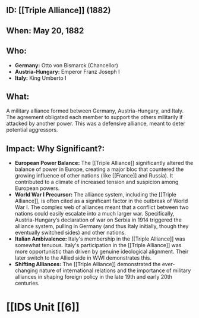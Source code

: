 ## ID: [[Triple Alliance]] (1882)

## When: May 20, 1882

## Who: 
* **Germany:** Otto von Bismarck (Chancellor)
* **Austria-Hungary:**  Emperor Franz Joseph I
* **Italy:**  King Umberto I


## What: 
A military alliance formed between Germany, Austria-Hungary, and Italy.  The agreement obligated each member to support the others militarily if attacked by another power.  This was a defensive alliance, meant to deter potential aggressors.

## Impact: Why Significant?:
* **European Power Balance:** The [[Triple Alliance]] significantly altered the balance of power in Europe, creating a major bloc that countered the growing influence of other nations (like [[France]] and Russia).  It contributed to a climate of increased tension and suspicion among European powers.
* **World War I Precursor:** The alliance system, including the [[Triple Alliance]], is often cited as a significant factor in the outbreak of World War I.  The complex web of alliances meant that a conflict between two nations could easily escalate into a much larger war.  Specifically, Austria-Hungary’s declaration of war on Serbia in 1914 triggered the alliance system, pulling in Germany (and thus Italy initially, though they eventually switched sides) and other nations.
* **Italian Ambivalence:** Italy's membership in the [[Triple Alliance]] was somewhat tenuous.  Italy's participation in the [[Triple Alliance]] was more opportunistic than driven by genuine ideological alignment. Their later switch to the Allied side in WWI demonstrates this.
* **Shifting Alliances:** The [[Triple Alliance]] demonstrated the ever-changing nature of international relations and the importance of military alliances in shaping foreign policy in the late 19th and early 20th centuries.

# [[IDS Unit [[6]]